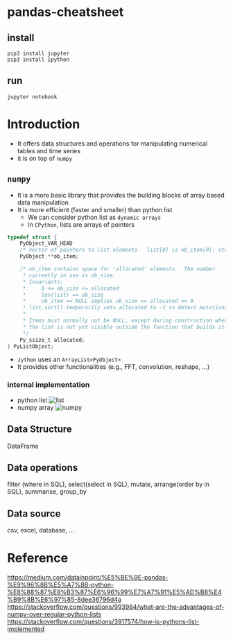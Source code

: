 # pandas-cheatsheet

## install
```
pip3 install jupyter
pip3 install ipython
```

## run 
```
jupyter notebook
```

# Introduction  
* It offers data structures and operations for manipulating numerical tables and time series
* it is on top of `numpy`

## `numpy`
* It is a more basic library that provides the building blocks of array based data manipulation
* It is more efficient (faster and smaller) than python list
  * We can consider python list as `dynamic arrays`
  * In `CPython`, lists are arrays of pointers
```c
typedef struct {
    PyObject_VAR_HEAD
    /* Vector of pointers to list elements.  list[0] is ob_item[0], etc. */
    PyObject **ob_item;

    /* ob_item contains space for 'allocated' elements.  The number
     * currently in use is ob_size.
     * Invariants:
     *     0 <= ob_size <= allocated
     *     len(list) == ob_size
     *     ob_item == NULL implies ob_size == allocated == 0
     * list.sort() temporarily sets allocated to -1 to detect mutations.
     *
     * Items must normally not be NULL, except during construction when
     * the list is not yet visible outside the function that builds it.
     */
    Py_ssize_t allocated;
} PyListObject;
```
  * `Jython` uses an `ArrayList<PyObject>`
* It provides other functionalities (e.g., FFT, convolution, reshape, ...)

### internal implementation
* python list
![list](list_structure.png)
* numpy array
![numpy](array_structure.png)

## Data Structure  
DataFrame

## Data operations  
filter (where in SQL), select(select in SQL), mutate, arrange(order by in SQL), summarise, group_by  

## Data source  
csv, excel, database, ...  

# Reference
https://medium.com/datainpoint/%E5%BE%9E-pandas-%E9%96%8B%E5%A7%8B-python-%E8%88%87%E8%B3%87%E6%96%99%E7%A7%91%E5%AD%B8%E4%B9%8B%E6%97%85-8dee36796d4a  
https://stackoverflow.com/questions/993984/what-are-the-advantages-of-numpy-over-regular-python-lists  
https://stackoverflow.com/questions/3917574/how-is-pythons-list-implemented  
